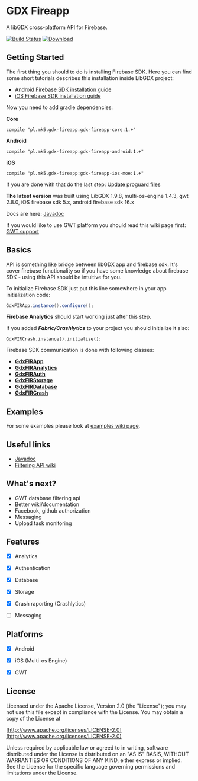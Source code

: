 # GDX Fireapp

A libGDX cross-platform API for Firebase.

[ ![Build Status](https://travis-ci.org/mk-5/gdx-fireapp.svg?branch=master)](https://travis-ci.org/mk-5/gdx-fireapp) [ ![Download](https://api.bintray.com/packages/mk-5/maven/gdx-fireapp/images/download.svg) ](https://bintray.com/mk-5/maven/gdx-fireapp/_latestVersion)



## Getting Started

The first thing you should to do is installing Firebase SDK. Here you can find some short tutorials describes this installation inside LibGDX project:

- [Android Firebase SDK installation guide](https://github.com/mk-5/gdx-fireapp/wiki/Android-SDK-installation)
- [iOS Firebase SDK installation guide](https://github.com/mk-5/gdx-fireapp/wiki/iOS-Firebase-SDK-installation)

Now you need to add gradle dependencies:

**Core**

```
compile "pl.mk5.gdx-fireapp:gdx-fireapp-core:1.+"
```
**Android**

```
compile "pl.mk5.gdx-fireapp:gdx-fireapp-android:1.+"
```
**iOS**

```
compile "pl.mk5.gdx-fireapp:gdx-fireapp-ios-moe:1.+"
```

If you are done with that do the last step: [Update proguard files](https://github.com/mk-5/gdx-fireapp/wiki/Proguard-required-rules)



**The latest version** was built using LibGDX 1.9.8, multi-os-engine 1.4.3, gwt 2.8.0, iOS firebase sdk 5.x, android firebase sdk 16.x

Docs are here: [Javadoc](http://fireappdocs.mk5.pl/)

If you would like to use GWT platform you should read this wiki page first: [GWT support](https://github.com/mk-5/gdx-fireapp/wiki/GDX-Fireapp-GWT)



## Basics

API is something like bridge between libGDX app and firebase sdk. It's cover firebase functionality so if you have some knowledge about firebase SDK - using this API should be intuitive for you.



To initialize Firebase SDK just put this line somewhere in your app initialization code:

```java
GdxFIRApp.instance().configure();
```

**Firebase Analytics** should start working just after this step.  

If you added ***Fabric/Crashlytics*** to your project you should initialize it also:

````
GdxFIRCrash.instance().initialize();
````




Firebase SDK communication is done with following classes:

- **[GdxFIRApp](http://fireappdocs.mk5.pl/mk/gdx/firebase/GdxFIRApp.html)**
- **[GdxFIRAnalytics](http://fireappdocs.mk5.pl/mk/gdx/firebase/GdxFIRAnalytics.html)**
- **[GdxFIRAuth](http://fireappdocs.mk5.pl/mk/gdx/firebase/GdxFIRAuth.html)**
- **[GdxFIRStorage](http://fireappdocs.mk5.pl/mk/gdx/firebase/GdxFIRStorage.html)**
- **[GdxFIRDatabase](http://fireappdocs.mk5.pl/mk/gdx/firebase/GdxFIRDatabase.html)**
- **[GdxFIRCrash](http://fireappdocs.mk5.pl/mk/gdx/firebase/GdxFIRCrash.html)**




## Examples

For some examples please look at [examples wiki page](https://github.com/mk-5/gdx-fireapp/wiki/Examples).



## Useful links

- [Javadoc](http://fireappdocs.mk5.pl)
- [Filtering API wiki](https://github.com/mk-5/gdx-fireapp/wiki/Filtering-API)




## What's next?



- GWT database filtering api
- Better wiki/documentation
- Facebook, github authorization
- Messaging
- Upload task monitoring




## Features

- [x] Analytics
- [x] Authentication
- [x] Database
- [x] Storage
- [x] Crash raporting (Crashlytics)
- [ ] Messaging




## Platforms

- [x] Android
- [x] iOS (Multi-os Engine)
- [x] GWT





## License

Licensed under the Apache License, Version 2.0 (the "License"); you may not use this file except in compliance with the License. You may obtain a copy of the License at

[http://www.apache.org/licenses/LICENSE-2.0](http://www.apache.org/licenses/LICENSE-2.0)

Unless required by applicable law or agreed to in writing, software distributed under the License is distributed on an "AS IS" BASIS, WITHOUT WARRANTIES OR CONDITIONS OF ANY KIND, either express or implied. See the License for the specific language governing permissions and limitations under the License.